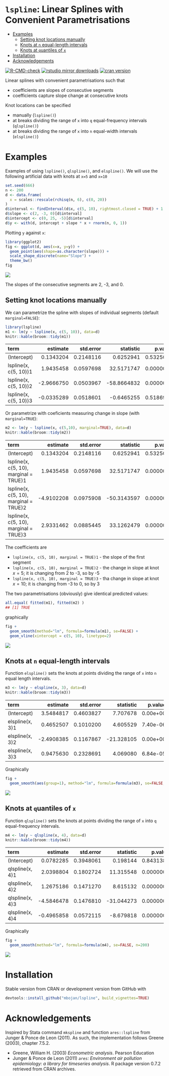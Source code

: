 `lspline`: Linear Splines with Convenient Parametrisations
================

-   <a href="#examples" id="toc-examples">Examples</a>
    -   <a href="#setting-knot-locations-manually"
        id="toc-setting-knot-locations-manually">Setting knot locations
        manually</a>
    -   <a href="#knots-at-n-equal-length-intervals"
        id="toc-knots-at-n-equal-length-intervals">Knots at <code>n</code>
        equal-length intervals</a>
    -   <a href="#knots-at-quantiles-of-x"
        id="toc-knots-at-quantiles-of-x">Knots at <code>q</code>uantiles of
        <code>x</code></a>
-   <a href="#installation" id="toc-installation">Installation</a>
-   <a href="#acknowledgements"
    id="toc-acknowledgements">Acknowledgements</a>

<!-- badges: start -->

[![R-CMD-check](https://github.com/mbojan/lspline/actions/workflows/R-CMD-check.yaml/badge.svg)](https://github.com/mbojan/lspline/actions/workflows/R-CMD-check.yaml)
[![rstudio mirror
downloads](http://cranlogs.r-pkg.org/badges/lspline?color=2ED968)](http://cranlogs.r-pkg.org/)
[![cran
version](http://www.r-pkg.org/badges/version/lspline)](https://cran.r-project.org/package=lspline)
<!-- badges: end -->

Linear splines with convenient parametrisations such that

-   coefficients are slopes of consecutive segments
-   coefficients capture slope change at consecutive knots

Knot locations can be specified

-   manually (`lspline()`)
-   at breaks dividing the range of `x` into `q` equal-frequency
    intervals (`qlspline()`)
-   at breaks dividing the range of `x` into `n` equal-width intervals
    (`elspline()`)

# Examples

Examples of using `lspline()`, `qlspline()`, and `elspline()`. We will
use the following artificial data with knots at `x=5` and `x=10`

``` r
set.seed(666)
n <- 200
d <- data.frame(
  x = scales::rescale(rchisq(n, 6), c(0, 20))
)
d$interval <- findInterval(d$x, c(5, 10), rightmost.closed = TRUE) + 1
d$slope <- c(2, -3, 0)[d$interval]
d$intercept <- c(0, 25, -5)[d$interval]
d$y <- with(d, intercept + slope * x + rnorm(n, 0, 1))
```

Plotting `y` against `x`:

``` r
library(ggplot2)
fig <- ggplot(d, aes(x=x, y=y)) + 
  geom_point(aes(shape=as.character(slope))) +
  scale_shape_discrete(name="Slope") +
  theme_bw()
fig
```

![](tools/lspline-show_data-1.png)<!-- -->

The slopes of the consecutive segments are 2, -3, and 0.

## Setting knot locations manually

We can parametrize the spline with slopes of individual segments
(default `marginal=FALSE`):

``` r
library(lspline)
m1 <- lm(y ~ lspline(x, c(5, 10)), data=d)
knitr::kable(broom::tidy(m1))
```

| term                  |   estimate | std.error |   statistic |   p.value |
|:----------------------|-----------:|----------:|------------:|----------:|
| (Intercept)           |  0.1343204 | 0.2148116 |   0.6252941 | 0.5325054 |
| lspline(x, c(5, 10))1 |  1.9435458 | 0.0597698 |  32.5171747 | 0.0000000 |
| lspline(x, c(5, 10))2 | -2.9666750 | 0.0503967 | -58.8664832 | 0.0000000 |
| lspline(x, c(5, 10))3 | -0.0335289 | 0.0518601 |  -0.6465255 | 0.5186955 |

Or parametrize with coeficients measuring change in slope (with
`marginal=TRUE`):

``` r
m2 <- lm(y ~ lspline(x, c(5,10), marginal=TRUE), data=d)
knitr::kable(broom::tidy(m2))
```

| term                                   |   estimate | std.error |   statistic |   p.value |
|:---------------------------------------|-----------:|----------:|------------:|----------:|
| (Intercept)                            |  0.1343204 | 0.2148116 |   0.6252941 | 0.5325054 |
| lspline(x, c(5, 10), marginal = TRUE)1 |  1.9435458 | 0.0597698 |  32.5171747 | 0.0000000 |
| lspline(x, c(5, 10), marginal = TRUE)2 | -4.9102208 | 0.0975908 | -50.3143597 | 0.0000000 |
| lspline(x, c(5, 10), marginal = TRUE)3 |  2.9331462 | 0.0885445 |  33.1262479 | 0.0000000 |

The coefficients are

-   `lspline(x, c(5, 10), marginal = TRUE)1` - the slope of the first
    segment
-   `lspline(x, c(5, 10), marginal = TRUE)2` - the change in slope at
    knot $x=5$; it is changing from 2 to -3, so by -5
-   `lspline(x, c(5, 10), marginal = TRUE)3` - tha change in slope at
    knot $x=10$; it is changing from -3 to 0, so by 3

The two parametrisations (obviously) give identical predicted values:

``` r
all.equal( fitted(m1), fitted(m2) )
## [1] TRUE
```

graphically

``` r
fig +
  geom_smooth(method="lm", formula=formula(m1), se=FALSE) +
  geom_vline(xintercept = c(5, 10), linetype=2)
```

![](tools/lspline-lspline_fitted-1.png)<!-- -->

## Knots at `n` equal-length intervals

Function `elspline()` sets the knots at points dividing the range of `x`
into `n` equal length intervals.

``` r
m3 <- lm(y ~ elspline(x, 3), data=d)
knitr::kable(broom::tidy(m3))
```

| term            |   estimate | std.error |  statistic |  p.value |
|:----------------|-----------:|----------:|-----------:|---------:|
| (Intercept)     |  3.5484817 | 0.4603827 |   7.707678 | 0.00e+00 |
| elspline(x, 3)1 |  0.4652507 | 0.1010200 |   4.605529 | 7.40e-06 |
| elspline(x, 3)2 | -2.4908385 | 0.1167867 | -21.328105 | 0.00e+00 |
| elspline(x, 3)3 |  0.9475630 | 0.2328691 |   4.069080 | 6.84e-05 |

Graphically

``` r
fig +
  geom_smooth(aes(group=1), method="lm", formula=formula(m3), se=FALSE, n=200)
```

![](tools/lspline-elspline-fitted-1.png)<!-- -->

## Knots at `q`uantiles of `x`

Function `qlspline()` sets the knots at points dividing the range of `x`
into `q` equal-frequency intervals.

``` r
m4 <- lm(y ~ qlspline(x, 4), data=d)
knitr::kable(broom::tidy(m4))
```

| term            |   estimate | std.error |  statistic |   p.value |
|:----------------|-----------:|----------:|-----------:|----------:|
| (Intercept)     |  0.0782285 | 0.3948061 |   0.198144 | 0.8431388 |
| qlspline(x, 4)1 |  2.0398804 | 0.1802724 |  11.315548 | 0.0000000 |
| qlspline(x, 4)2 |  1.2675186 | 0.1471270 |   8.615132 | 0.0000000 |
| qlspline(x, 4)3 | -4.5846478 | 0.1476810 | -31.044273 | 0.0000000 |
| qlspline(x, 4)4 | -0.4965858 | 0.0572115 |  -8.679818 | 0.0000000 |

Graphically

``` r
fig +
  geom_smooth(method="lm", formula=formula(m4), se=FALSE, n=200)
```

![](tools/lspline-qlspline-fitted-1.png)<!-- -->

# Installation

Stable version from CRAN or development version from GitHub with

``` r
devtools::install_github("mbojan/lspline", build_vignettes=TRUE)
```

# Acknowledgements

Inspired by Stata command `mkspline` and function `ares::lspline` from
Junger & Ponce de Leon (2011). As such, the implementation follows
Greene (2003), chapter 7.5.2.

-   Greene, William H. (2003) *Econometric analysis*. Pearson Education
-   Junger & Ponce de Leon (2011) *`ares`: Environment air pollution
    epidemiology: a library for timeseries analysis*. R package version
    0.7.2 retrieved from CRAN archives.
